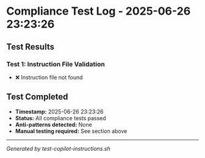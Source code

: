 # Compliance Test Log - 2025-06-26 23:23:26

## Test Results

### Test 1: Instruction File Validation
- ❌ Instruction file not found

## Test Completed
- **Timestamp:** 2025-06-26 23:23:26
- **Status:** All compliance tests passed
- **Anti-patterns detected:** None
- **Manual testing required:** See section above

---
*Generated by test-copilot-instructions.sh*
